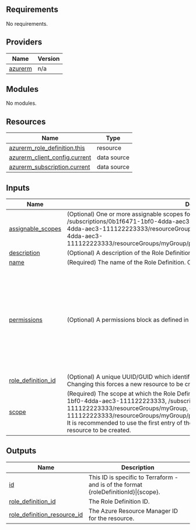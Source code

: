 <!-- BEGIN_TF_DOCS -->
## Requirements

No requirements.

## Providers

| Name | Version |
|------|---------|
| <a name="provider_azurerm"></a> [azurerm](#provider\_azurerm) | n/a |

## Modules

No modules.

## Resources

| Name | Type |
|------|------|
| [azurerm_role_definition.this](https://registry.terraform.io/providers/hashicorp/azurerm/latest/docs/resources/role_definition) | resource |
| [azurerm_client_config.current](https://registry.terraform.io/providers/hashicorp/azurerm/latest/docs/data-sources/client_config) | data source |
| [azurerm_subscription.current](https://registry.terraform.io/providers/hashicorp/azurerm/latest/docs/data-sources/subscription) | data source |

## Inputs

| Name | Description | Type | Default | Required |
|------|-------------|------|---------|:--------:|
| <a name="input_assignable_scopes"></a> [assignable\_scopes](#input\_assignable\_scopes) | (Optional) One or more assignable scopes for this Role Definition, such as /subscriptions/0b1f6471-1bf0-4dda-aec3-111122223333, /subscriptions/0b1f6471-1bf0-4dda-aec3-111122223333/resourceGroups/myGroup, or /subscriptions/0b1f6471-1bf0-4dda-aec3-111122223333/resourceGroups/myGroup/providers/Microsoft.Compute/virtualMachines/myVM. | `list(string)` | `null` | no |
| <a name="input_description"></a> [description](#input\_description) | (Optional) A description of the Role Definition. | `string` | `null` | no |
| <a name="input_name"></a> [name](#input\_name) | (Required) The name of the Role Definition. Changing this forces a new resource to be created. | `string` | n/a | yes |
| <a name="input_permissions"></a> [permissions](#input\_permissions) | (Optional) A permissions block as defined in type. | <pre>object({<br>    actions          = optional(list(string)) # (Optional) One or more Allowed Actions, such as *, Microsoft.Resources/subscriptions/resourceGroups/read<br>    data_actions     = optional(list(string)) # (Optional) One or more Allowed Data Actions, such as *, Microsoft.Storage/storageAccounts/blobServices/containers/blobs/read<br>    not_actions      = optional(list(string)) # (Optional) One or more Disallowed Actions, such as *, Microsoft.Resources/subscriptions/resourceGroups/read<br>    not_data_actions = optional(list(string)) # (Optional) One or more Disallowed Data Actions, such as *, Microsoft.Resources/subscriptions/resourceGroups/read<br>  })</pre> | n/a | yes |
| <a name="input_role_definition_id"></a> [role\_definition\_id](#input\_role\_definition\_id) | (Optional) A unique UUID/GUID which identifies this role - one will be generated if not specified. Changing this forces a new resource to be created. | `string` | `null` | no |
| <a name="input_scope"></a> [scope](#input\_scope) | (Required) The scope at which the Role Definition applies too, such as /subscriptions/0b1f6471-1bf0-4dda-aec3-111122223333, /subscriptions/0b1f6471-1bf0-4dda-aec3-111122223333/resourceGroups/myGroup, or /subscriptions/0b1f6471-1bf0-4dda-aec3-111122223333/resourceGroups/myGroup/providers/Microsoft.Compute/virtualMachines/myVM. It is recommended to use the first entry of the assignable\_scopes. Changing this forces a new resource to be created. | `string` | n/a | yes |

## Outputs

| Name | Description |
|------|-------------|
| <a name="output_id"></a> [id](#output\_id) | This ID is specific to Terraform - and is of the format {roleDefinitionId}\|{scope}. |
| <a name="output_role_definition_id"></a> [role\_definition\_id](#output\_role\_definition\_id) | The Role Definition ID. |
| <a name="output_role_definition_resource_id"></a> [role\_definition\_resource\_id](#output\_role\_definition\_resource\_id) | The Azure Resource Manager ID for the resource. |
<!-- END_TF_DOCS -->